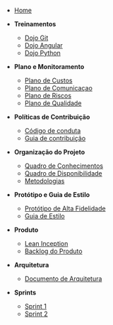 <!-- docs/_sidebar.md -->

-   [Home](/)

-   **Treinamentos**
    -   [Dojo Git](./treinamentos/dojo-git.md)
    -   [Dojo Angular](./treinamentos/dojo-angular.md)
    -   [Dojo Python](./treinamentos/dojo-python.md.md)
-   **Plano e Monitoramento**

    -   [Plano de Custos](./planejamento/plano_de_custos.md)
    -   [Plano de Comunicaçao](./planejamento/plano_de_comunicacao.md)
    -   [Plano de Riscos](./planejamento/plano-riscos.md)
    -   [Plano de Qualidade](./planejamento/plano-qualidade.md)

-   **Políticas de Contribuição**

    -   [Código de conduta](./politicas/CODE_OF_CONDUCT.md)
    -   [Guia de contribuição](./politicas/CONTRIBUTING.md)

-   **Organização do Projeto**

    -   [Quadro de Conhecimentos](./organizacao/quadro-conhecimento.md)
    -   [Quadro de Disponibilidade](./organizacao/quadro-disponibilidade.md)
    -   [Metodologias](./organizacao/metodologia.md)

-   **Protótipo e Guia de Estilo**

    -   [Protótipo de Alta Fidelidade](./prototipo/alta_fidelidade.md)
    -   [Guia de Estilo](./prototipo/guia_de_estilo.md)

-   **Produto**

    -   [Lean Inception](./produto/lean-inception.md)
    -   [Backlog do Produto](./produto/backlog-produto.md)

-   **Arquitetura**

    -   [Documento de Arquitetura](./arquitetura/documento-de-arquitetura.md)

-   **Sprints**

    -   [Sprint 1](./sprints/sprint1.md)
    -   [Sprint 2](./sprints/sprint2.md)
